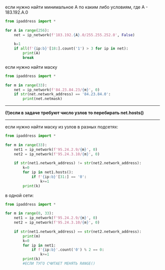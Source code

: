 если нужно найти минимальное A по каким либо условиям, где А - 
183.192.A.0

```python
from ipaddress import *  
  
for A in range(256):  
    net = ip_network(f'183.192.{A}.0/255.255.252.0', False)  
  
    k=1  
    if all(f'{ip:b}'[18:].count('1') > 3 for ip in net):  
        print(A)  
        break
```

если нужно найти маску

```python
from ipaddress import *  
  
for m in range(33):  
    net = ip_network(f'84.23.84.23/{m}', 0)  
    if str(net.network_address) == '84.23.84.0':  
        print(net.netmask)
```
---

**(!)если в задаче требуют число узлов то перебирать net.hosts()**

---
если нужно найти маску из узлов
в разных подсетях:
```python
from ipaddress import *  
  
for m in range(33):  
    net1 = ip_network(f'95.24.2.9/{m}', 0)  
    net2 = ip_network(f'95.24.3.10/{m}', 0)  
  
    if str(net1.network_address) != str(net2.network_address):  
        k=0  
        for ip in net1.hosts():  
            if f'{ip:b}'[31:] == '0':  
                k+=1  
        print(k)
```
в одной сети:
```python
from ipaddress import *  
  
for m in range(0, 33):  
    net1 = ip_network(f'95.24.2.9/{m}', 0)  
    net2 = ip_network(f'95.24.3.10/{m}', 0)  
  
    if str(net1.network_address) == str(net2.network_address):  
        print(m)  
        k=0  
        for ip in net1:  
            if f'{ip:b}'.count('0') % 2 == 0:  
                k+=1  
        print(k)
        #ЕСЛИ ТУГО СЧИТАЕТ МЕНЯТЬ RANGE()
```
